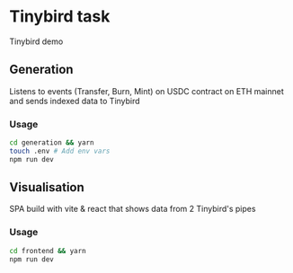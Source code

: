 # Tinybird task

Tinybird demo

## Generation

Listens to events (Transfer, Burn, Mint) on USDC contract on ETH mainnet and sends indexed data to Tinybird

### Usage

```bash
cd generation && yarn
touch .env # Add env vars
npm run dev
```

## Visualisation

SPA build with vite & react that shows data from 2 Tinybird's pipes

### Usage

```bash
cd frontend && yarn
npm run dev
```
